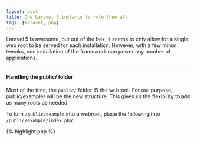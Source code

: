 ```yaml
---
layout: post
title: One Laravel 5 instance to rule them all
tags: [laravel, php]
---
```


Laravel 5 is awesome, but out of the box, it seems to only allow for a single web root to be served for each installation. However, with a few minor tweaks, one installation of the framework can power any number of applications.

---
 
#### Handling the public/ folder
Most of the time, the `public/` folder IS the webroot. For our purpose, public/example/ will be the new structure. This gives us the flexibility to add as many roots as needed.

To turn `/public/example` into a webroot, place the following into `/public/example/index.php`:

{% highlight php %}
<?php

// Set a variable that contains the name of the
// webroot that was entered. This will be
// used to load the correct route file.
define('PUBLIC_SUBROOT', basename(__DIR__));

// Launch laravel as normal.
require __DIR__ . '/../index.php';
{% endhighlight %}

---

#### Re-Routing
Usually in Laravel 5, an applications's routes are stored at `/app/Http/routes.php`. All that needs to be done to make this trick work is to modify this file to contain something like the following:

{% highlight php %}
<?php

require base_path('/resources/routes/' . PUBLIC_SUBROOT . '.php');
{% endhighlight %}

Now when a request comes into example.com (or where ever) Laravel will run and execute the `/resources/routes/example.php` file. Laravel should be working as usual now.

---

#### Some things will break!
Route caching, asset publishing and some unit testing features will certainly no longer work. But this is a small price to pay when porting a large, multi-domain legacy application to Laravel.

Enjoy!
